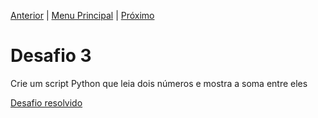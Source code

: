 [Anterior](Desafio2.md) | [Menu Principal](/README.md/) | [Próximo](Desafio4.md)

# Desafio 3  

Crie um script Python que leia dois números e mostra a soma entre eles  

[Desafio resolvido](/Exercicios-Python/Desafios/Desafio003.py)